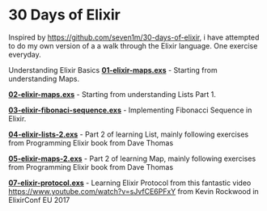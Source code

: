 # 30 Days of Elixir 

Inspired by https://github.com/seven1m/30-days-of-elixir, i have attempted to do my own version of a a walk through the Elixir language. One exercise everyday. 

Understanding Elixir Basics 
**[01-elixir-maps.exs](01-elixir-maps.exs)** - Starting from understanding Maps. 

**[02-elixir-maps.exs](02-elixir-maps.exs)** - Starting from understanding Lists Part 1. 

**[03-elixir-fibonaci-sequence.exs](03-elixir-fibonaci-sequence.exs)** - Implementing Fibonacci Sequence in Elixir. 

**[04-elixir-lists-2.exs](03-elixir-lists-2.exs)** - Part 2 of learning List, mainly following exercises from Programming Elixir book from Dave Thomas

**[05-elixir-maps-2.exs](05-elixir-maps-2.exs)** - Part 2 of learning Map, mainly following exercises from Programming Elixir book from Dave Thomas

**[07-elixir-protocol.exs](05-elixir-protocol.exs)** - Learning Elixir Protocol from this fantastic video https://www.youtube.com/watch?v=sJvfCE6PFxY from Kevin Rockwood in ElixirConf EU 2017